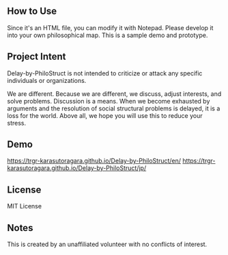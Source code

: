 ## How to Use
Since it's an HTML file, you can modify it with Notepad. Please develop it into your own philosophical map. This is a sample demo and prototype.

## Project Intent
Delay-by-PhiloStruct is not intended to criticize or attack any specific individuals or organizations.

We are different. Because we are different, we discuss, adjust interests, and solve problems. Discussion is a means. When we become exhausted by arguments and the resolution of social structural problems is delayed, it is a loss for the world. Above all, we hope you will use this to reduce your stress.

## Demo
https://trgr-karasutoragara.github.io/Delay-by-PhiloStruct/en/
https://trgr-karasutoragara.github.io/Delay-by-PhiloStruct/jp/

## License
MIT License

## Notes
This is created by an unaffiliated volunteer with no conflicts of interest.
